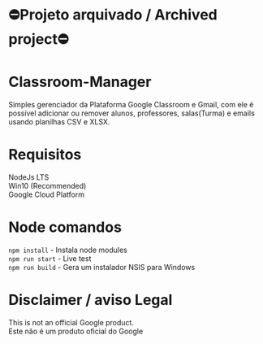 # :no_entry:Projeto arquivado / Archived project:no_entry:

# Classroom-Manager
Simples gerenciador da Plataforma Google Classroom e Gmail, com ele é possível adicionar ou remover alunos, professores, salas(Turma) e emails usando planilhas CSV e XLSX.

# Requisitos
NodeJs LTS <br>
Win10 (Recommended) <br>
Google Cloud Platform

# Node comandos

``npm install`` - Instala node modules <br>
``npm run start`` - Live test <br>
``npm run build`` - Gera um instalador NSIS para Windows

# Disclaimer / aviso Legal

This is not an official Google product.<br>
Este não é um produto oficial do Google
